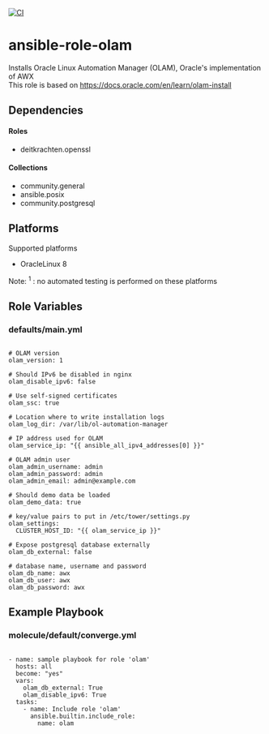 [![CI](https://github.com/de-it-krachten/ansible-role-olam/workflows/CI/badge.svg?event=push)](https://github.com/de-it-krachten/ansible-role-olam/actions?query=workflow%3ACI)


# ansible-role-olam

Installs Oracle Linux Automation Manager (OLAM), Oracle's implementation of AWX<br>
This role is based on https://docs.oracle.com/en/learn/olam-install<br>



## Dependencies

#### Roles
- deitkrachten.openssl

#### Collections
- community.general
- ansible.posix
- community.postgresql

## Platforms

Supported platforms

- OracleLinux 8

Note:
<sup>1</sup> : no automated testing is performed on these platforms

## Role Variables
### defaults/main.yml
<pre><code>
# OLAM version
olam_version: 1

# Should IPv6 be disabled in nginx
olam_disable_ipv6: false

# Use self-signed certificates
olam_ssc: true

# Location where to write installation logs
olam_log_dir: /var/lib/ol-automation-manager

# IP address used for OLAM
olam_service_ip: "{{ ansible_all_ipv4_addresses[0] }}"

# OLAM admin user
olam_admin_username: admin
olam_admin_password: admin
olam_admin_email: admin@example.com

# Should demo data be loaded
olam_demo_data: true

# key/value pairs to put in /etc/tower/settings.py
olam_settings:
  CLUSTER_HOST_ID: "{{ olam_service_ip }}"

# Expose postgresql database externally
olam_db_external: false

# database name, username and password
olam_db_name: awx
olam_db_user: awx
olam_db_password: awx
</pre></code>




## Example Playbook
### molecule/default/converge.yml
<pre><code>
- name: sample playbook for role 'olam'
  hosts: all
  become: "yes"
  vars:
    olam_db_external: True
    olam_disable_ipv6: True
  tasks:
    - name: Include role 'olam'
      ansible.builtin.include_role:
        name: olam
</pre></code>
